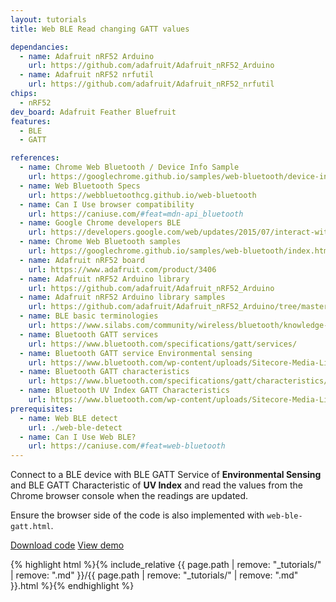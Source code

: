 ```yaml
---
layout: tutorials
title: Web BLE Read changing GATT values

dependancies:
  - name: Adafruit nRF52 Arduino
    url: https://github.com/adafruit/Adafruit_nRF52_Arduino
  - name: Adafruit nRF52 nrfutil
    url: https://github.com/adafruit/Adafruit_nRF52_nrfutil
chips:
  - nRF52
dev_board: Adafruit Feather Bluefruit
features:
  - BLE
  - GATT

references:
  - name: Chrome Web Bluetooth / Device Info Sample
    url: https://googlechrome.github.io/samples/web-bluetooth/device-info.html
  - name: Web Bluetooth Specs
    url: https://webbluetoothcg.github.io/web-bluetooth
  - name: Can I Use browser compatibility
    url: https://caniuse.com/#feat=mdn-api_bluetooth
  - name: Google Chrome developers BLE
    url: https://developers.google.com/web/updates/2015/07/interact-with-ble-devices-on-the-web
  - name: Chrome Web Bluetooth samples
    url: https://googlechrome.github.io/samples/web-bluetooth/index.html
  - name: Adafruit nRF52 board
    url: https://www.adafruit.com/product/3406
  - name: Adafruit nRF52 Arduino library
    url: https://github.com/adafruit/Adafruit_nRF52_Arduino
  - name: Adafruit nRF52 Arduino library samples
    url: https://github.com/adafruit/Adafruit_nRF52_Arduino/tree/master/libraries/Bluefruit52Lib/examples
  - name: BLE basic terminologies
    url: https://www.silabs.com/community/wireless/bluetooth/knowledge-base.entry.html/2018/05/30/ble_basics_masters-i4n9
  - name: Bluetooth GATT services
    url: https://www.bluetooth.com/specifications/gatt/services/
  - name: Bluetooth GATT service Environmental sensing
    url: https://www.bluetooth.com/wp-content/uploads/Sitecore-Media-Library/Gatt/Xml/Services/org.bluetooth.service.environmental_sensing.xml
  - name: Bluetooth GATT characteristics
    url: https://www.bluetooth.com/specifications/gatt/characteristics/
  - name: Bluetooth UV Index GATT Characteristics
    url: https://www.bluetooth.com/wp-content/uploads/Sitecore-Media-Library/Gatt/Xml/Characteristics/org.bluetooth.characteristic.uv_index.xml
prerequisites:
  - name: Web BLE detect
    url: ./web-ble-detect
  - name: Can I Use Web BLE?
    url: https://caniuse.com/#feat=web-bluetooth
---
```


Connect to a BLE device with BLE GATT Service of **Environmental Sensing** and BLE GATT Characteristic of **UV Index** and read the values from the Chrome browser console when the readings are updated.

Ensure the browser side of the code is also implemented with `web-ble-gatt.html`.

<a href="https://github.com/hutscape/hutscape.github.io/tree/master/{{page.path | replace:'.md',''}}" class="button is-primary">Download code</a> <a href="{{ site.url }}/{{ page.path | remove: '_tutorials/' | replace:'.md','' }}" class="button is-primary">View demo</a>

{% highlight html %}{% include_relative {{ page.path | remove: "_tutorials/" | remove: ".md" }}/{{ page.path | remove: "_tutorials/" | remove: ".md" }}.html %}{% endhighlight %}

